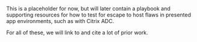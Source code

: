 This is a placeholder for now, but will later contain a playbook and supporting resources for how to test for escape to host flaws in presented app environments, such as with Citrix ADC. 

For all of these, we will link to and cite a lot of prior work.  
